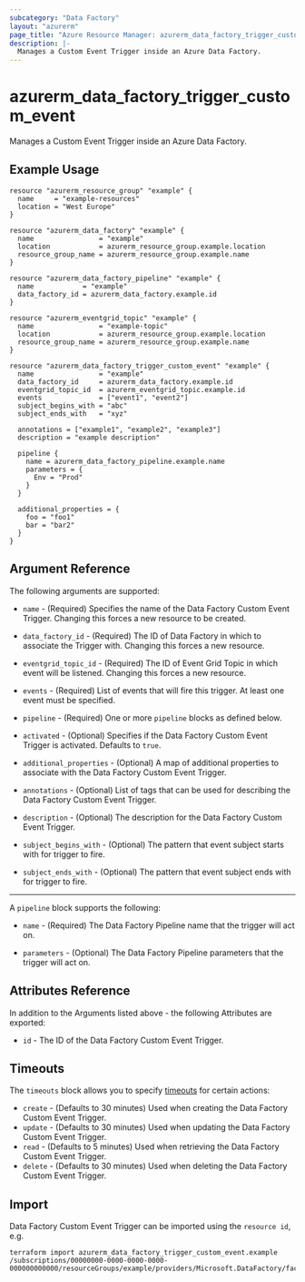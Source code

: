 ```yaml
---
subcategory: "Data Factory"
layout: "azurerm"
page_title: "Azure Resource Manager: azurerm_data_factory_trigger_custom_event"
description: |-
  Manages a Custom Event Trigger inside an Azure Data Factory.
---
```


# azurerm_data_factory_trigger_custom_event

Manages a Custom Event Trigger inside an Azure Data Factory.

## Example Usage

```hcl
resource "azurerm_resource_group" "example" {
  name     = "example-resources"
  location = "West Europe"
}

resource "azurerm_data_factory" "example" {
  name                = "example"
  location            = azurerm_resource_group.example.location
  resource_group_name = azurerm_resource_group.example.name
}

resource "azurerm_data_factory_pipeline" "example" {
  name            = "example"
  data_factory_id = azurerm_data_factory.example.id
}

resource "azurerm_eventgrid_topic" "example" {
  name                = "example-topic"
  location            = azurerm_resource_group.example.location
  resource_group_name = azurerm_resource_group.example.name
}

resource "azurerm_data_factory_trigger_custom_event" "example" {
  name                = "example"
  data_factory_id     = azurerm_data_factory.example.id
  eventgrid_topic_id  = azurerm_eventgrid_topic.example.id
  events              = ["event1", "event2"]
  subject_begins_with = "abc"
  subject_ends_with   = "xyz"

  annotations = ["example1", "example2", "example3"]
  description = "example description"

  pipeline {
    name = azurerm_data_factory_pipeline.example.name
    parameters = {
      Env = "Prod"
    }
  }

  additional_properties = {
    foo = "foo1"
    bar = "bar2"
  }
}
```

## Argument Reference

The following arguments are supported:

* `name` - (Required) Specifies the name of the Data Factory Custom Event Trigger. Changing this forces a new resource to be created.

* `data_factory_id` - (Required) The ID of Data Factory in which to associate the Trigger with. Changing this forces a new resource.

* `eventgrid_topic_id` - (Required) The ID of Event Grid Topic in which event will be listened. Changing this forces a new resource.

* `events` - (Required) List of events that will fire this trigger. At least one event must be specified.

* `pipeline` - (Required) One or more `pipeline` blocks as defined below.

* `activated` - (Optional) Specifies if the Data Factory Custom Event Trigger is activated. Defaults to `true`.

* `additional_properties` - (Optional) A map of additional properties to associate with the Data Factory Custom Event Trigger.

* `annotations` - (Optional) List of tags that can be used for describing the Data Factory Custom Event Trigger.

* `description` - (Optional) The description for the Data Factory Custom Event Trigger.

* `subject_begins_with` - (Optional) The pattern that event subject starts with for trigger to fire.

* `subject_ends_with` - (Optional) The pattern that event subject ends with for trigger to fire.

---

A `pipeline` block supports the following:

* `name` - (Required) The Data Factory Pipeline name that the trigger will act on.

* `parameters` - (Optional) The Data Factory Pipeline parameters that the trigger will act on.

## Attributes Reference

In addition to the Arguments listed above - the following Attributes are exported:

* `id` - The ID of the Data Factory Custom Event Trigger.

## Timeouts

The `timeouts` block allows you to specify [timeouts](https://www.terraform.io/language/resources/syntax#operation-timeouts) for certain actions:

* `create` - (Defaults to 30 minutes) Used when creating the Data Factory Custom Event Trigger.
* `update` - (Defaults to 30 minutes) Used when updating the Data Factory Custom Event Trigger.
* `read` - (Defaults to 5 minutes) Used when retrieving the Data Factory Custom Event Trigger.
* `delete` - (Defaults to 30 minutes) Used when deleting the Data Factory Custom Event Trigger.

## Import

Data Factory Custom Event Trigger can be imported using the `resource id`, e.g.

```shell
terraform import azurerm_data_factory_trigger_custom_event.example /subscriptions/00000000-0000-0000-0000-000000000000/resourceGroups/example/providers/Microsoft.DataFactory/factories/example/triggers/example
```
